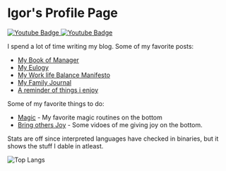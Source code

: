 # Igor's Profile Page
<div id="badges">
<a href="https://linkedin.com/in/idvorkin">
    <img src="https://img.shields.io/badge/LinkedIn-blue" alt="Youtube Badge"/>
  </a>
<a href="https://youtube.com/idvorkin">
    <img src="https://img.shields.io/badge/YouTube-red" alt="Youtube Badge"/>
  </a>
</div>

I spend a lot of time writing my blog. Some of my favorite posts:


* [My Book of Manager](https://idvork.in/manager-book)
* [My Eulogy](https://idvork.in/eulogy)
* [My Work life Balance Manifesto](https://www.linkedin.com/pulse/can-teams-really-have-work-life-balance-igor-dvorkin/)
* [My Family Journal](https://idvork.in/ig66)
* [A reminder of things i enjoy](https://idvork.in/todo_enjoy)


Some of my favorite things to do:

* [Magic](https://idvork.in/magic) - My favorite magic routines on the bottom
* [Bring others Joy](https://idvork.in/joy) - Some vidoes of me giving joy on the bottom.

Stats are off since interpreted languages have checked in binaries, but it shows the stuff I dable in atleast.

![Top Langs](https://github-readme-stats.vercel.app/api/top-langs/?username=idvorkin&layout=compact&langs_count=10&hide=HTML,Jupyter%20Notebook,Javascript)
